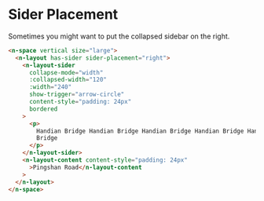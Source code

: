 # Sider Placement

Sometimes you might want to put the collapsed sidebar on the right.

```html
<n-space vertical size="large">
  <n-layout has-sider sider-placement="right">
    <n-layout-sider
      collapse-mode="width"
      :collapsed-width="120"
      :width="240"
      show-trigger="arrow-circle"
      content-style="padding: 24px"
      bordered
    >
      <p>
        Handian Bridge Handian Bridge Handian Bridge Handian Bridge Handian
        Bridge
      </p>
    </n-layout-sider>
    <n-layout-content content-style="padding: 24px"
      >Pingshan Road</n-layout-content
    >
  </n-layout>
</n-space>
```
